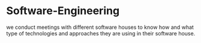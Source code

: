 # Software-Engineering
we conduct meetings with different software houses to know how and what type of technologies and approaches they are using in their software house.
